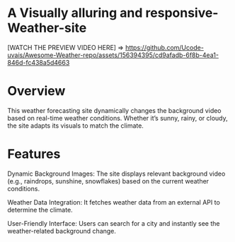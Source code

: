 #  A Visually alluring and responsive-Weather-site
 

[WATCH THE PREVIEW VIDEO HERE] => https://github.com/Ucode-uvais/Awesome-Weather-repo/assets/156394395/cd9afadb-6f8b-4ea1-846d-fc438a5d4663

# Overview

This weather forecasting site dynamically changes the background video based on real-time weather conditions. Whether it’s sunny, rainy, or cloudy, the site adapts its visuals to match the climate.

# Features

Dynamic Background Images: The site displays relevant background video (e.g., raindrops, sunshine, snowflakes) based on the current weather conditions.

Weather Data Integration: It fetches weather data from an external API to determine the climate.

User-Friendly Interface: Users can search for a city and instantly see the weather-related background change.


